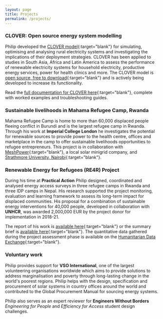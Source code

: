 ```yaml
---
layout: page
title: Projects
permalink: /projects/
---
```


<h3> CLOVER: Open source energy system modelling </h3>

Philip developed the [CLOVER model](https://www.imperial.ac.uk/grantham/publications/2017/supporting-rural-electrification-in-developing-countries.php){:target="blank"} for simulating, optimising and analysing rural electricity systems and investigating the implications of their deployment strategies. CLOVER has been applied to studies in South Asia, Africa and Latin America to assess the performance of renewable electricity systems for household electricity, productive energy services, power for health clinics and more. The CLOVER model is [open source, free to download](https://github.com/phil-sandwell/CLOVER){:target="blank"} and is actively being developed to increase its functionality.

Read the [full documentation for CLOVER here](https://clover-energy.readthedocs.io/en/latest/){:target="blank"}, complete with worked examples and troubleshooting guides.

<h3> Sustainable livelihoods in Mahama Refugee Camp, Rwanda </h3>

Mahama Refugee Camp is home to more than 60,000 displaced people fleeing conflict in Burundi and is the largest refugee camp in Rwanda. Through his work at **Imperial College London** he investigates the potential for renewable sources to provide power to the health centre, offices and marketplace in the camp to offer sustainable livelihoods opportunities to refugee entrepreneurs. This project is in collaboration with [MeshPower](http://www.meshpower.co.rw/index.html){:target="blank"}, a local solar minigrid company, and [Strathmore University, Nairobi](https://www.strathmore.edu/serc/){:target="blank"}.

<h3> Renewable Energy for Refugees (RE4R) Project </h3>

During his time at **Practical Action** Philip designed, coordinated and analysed energy access surveys in three refugee camps in Rwanda and three IDP camps in Nepal. His research supported the project monitoring, evaluation and learning framework to assess its long-term impact for displaced communities. His proposal for a combination of sustainable energy interventions for 40,000 people, developed in collaboration with **UNHCR**, was awarded 2,000,000 EUR by the project donor for implementation in 2018-21.

The report of his work is [available here](https://practicalaction.org/knowledge-centre/resources/ensuring-refugee-camps-in-rwanda-have-access-to-sustainable-energy/){:target="blank"} or the summary brief is [available here](https://infohub.practicalaction.org/handle/11283/622055){:target="blank"}. The quantitative data gathered during the project assessment phase is available on the [Humanitarian Data Exchange](https://data.humdata.org/organization/practicalaction){:target="blank"}.

<h3> Voluntary work </h3>

Philip provides support for **VSO International**, one of the largest volunteering organisations worldwide which aims to provide solutions to address marginalisation and poverty through long-lasting change in the world's poorest regions. Philip helps with the design, specification and procurement of solar systems in country offices around the world and contributed to the Global Procurement Manual for sourcing energy systems.

Philip also serves as an expert reviewer for **Engineers Without Borders** <em>Engineering for People</em> and <em>Efficiency for Access</em> student design challenges.
